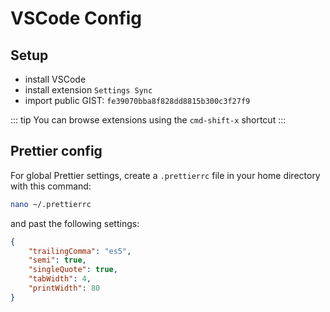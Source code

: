 # VSCode Config

## Setup

-   install VSCode
-   install extension `Settings Sync`
-   import public GIST: `fe39070bba8f828dd8815b300c3f27f9`

::: tip
You can browse extensions using the `cmd-shift-x` shortcut
:::

## Prettier config

For global Prettier settings, create a `.prettierrc` file in your home directory with this command:

```sh
nano ~/.prettierrc
```

and past the following settings:

```json
{
    "trailingComma": "es5",
    "semi": true,
    "singleQuote": true,
    "tabWidth": 4,
    "printWidth": 80
}
```
